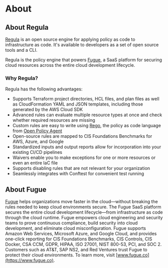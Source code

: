 # About

## About Regula

[Regula](https://github.com/fugue/regula) is an open source engine for applying policy as code to infrastructure as code. It's available to developers as a set of open source tools and a CLI.

Regula is the policy engine that powers [Fugue](https://www.fugue.co), a SaaS platform for securing cloud resources across the entire cloud development lifecycle.

### Why Regula?

Regula has the following advantages:

- Supports Terraform project directories, HCL files, and plan files as well as CloudFormation YAML and JSON templates, including those generated by the AWS Cloud SDK
- Advanced rules can evaluate multiple resource types at once and check whether required resources are missing
- Custom rules are easy to write using [Rego](https://www.openpolicyagent.org/docs/latest/policy-language/), the policy as code language from [Open Policy Agent](https://www.openpolicyagent.org/)
- Open-source rules are mapped to CIS Foundations Benchmarks for AWS, Azure, and Google
- Standardized inputs and output reports allow for incorporation into your existing CI/CD pipelines
- Waivers enable you to make exceptions for one or more resources or even an entire IaC file
- Supports disabling rules that are not relevant for your organization
- Seamlessly integrates with Conftest for convenient test running

## About Fugue

[Fugue](https://www.fugue.co) helps organizations move faster in the cloud—without breaking the rules needed to keep cloud environments secure. The Fugue SaaS platform secures the entire cloud development lifecycle—from infrastructure as code through the cloud runtime. Fugue empowers cloud engineering and security teams to prove continuous compliance, build security into cloud development, and eliminate cloud misconfiguration. Fugue supports Amazon Web Services, Microsoft Azure, and Google Cloud, and provides one-click reporting for CIS Foundations Benchmarks, CIS Controls, CIS Docker, CSA CCM, GDPR, HIPAA, ISO 27001, NIST 800-53, PCI, and SOC 2. Customers such as AT&T, SAP NS2, and Red Ventures trust Fugue to protect their cloud environments. To learn more, visit [www.fugue.co](https://www.fugue.co).